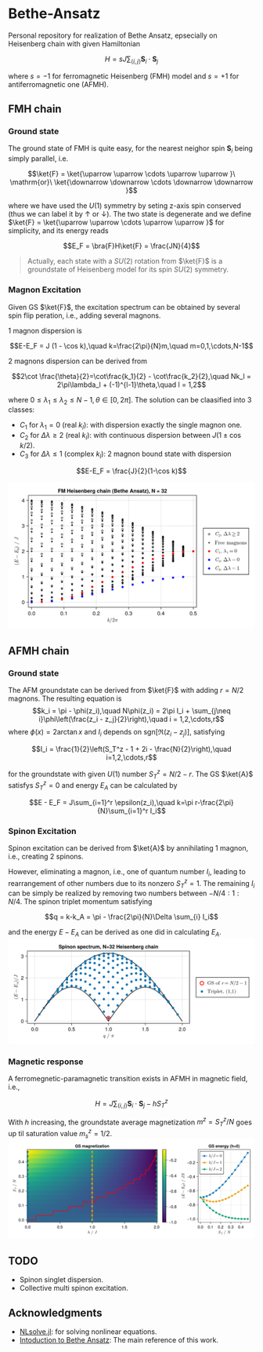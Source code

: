 # Bethe-Ansatz
Personal repository for realization of Bethe Ansatz, epsecially on Heisenberg chain with given Hamiltonian

$$H = sJ\sum_{\langle i,j \rangle} \mathbf{S}_i\cdot \mathbf{S}_j$$

where $s = -1$ for ferromagnetic Heisenberg (FMH) model and $s=+1$ for antiferromagnetic one (AFMH).
## FMH chain
### Ground state
The ground state of FMH is quite easy, for the nearest neighor spin $\mathbf{S}_i$ being simply parallel, i.e.

$$\ket{F} = \ket{\uparrow \uparrow \cdots \uparrow \uparrow }\ \mathrm{or}\ \ket{\downarrow \downarrow \cdots \downarrow \downarrow }$$

where we have used the $U(1)$ symmetry by seting z-axis spin conserved (thus we can label it by $\uparrow$ or $\downarrow$). The two state is degenerate and we define $\ket{F} = \ket{\uparrow \uparrow \cdots \uparrow \uparrow }$ for simplicity, and its energy reads

$$E_F = \bra{F}H\ket{F} = \frac{JN}{4}$$
>Actually, each state with a $SU(2)$ rotation from $\ket{F}$ is a groundstate of Heisenberg model for its spin $SU(2)$ symmetry.
### Magnon Excitation
Given GS $\ket{F}$, the excitation spectrum can be obtained by several spin flip peration, i.e., adding several magnons.

1 magnon dispersion is 

$$E-E_F = J (1 - \cos k),\quad k=\frac{2\pi}{N}m,\quad m=0,1,\cdots,N-1$$

2 magnons dispersion can be derived from

$$2\cot \frac{\theta}{2}=\cot\frac{k_1}{2} - \cot\frac{k_2}{2},\quad Nk_l = 2\pi\lambda_l + (-1)^{l-1}\theta,\quad l = 1,2$$

where $0\leq \lambda_1\leq\lambda_2\leq N-1,\theta\in[0,2\pi]$. The solution can be claasified into 3 classes: 
- $C_1$ for $\lambda_1=0$ (real $k_l$): with dispersion exactly the single magnon one. 
- $C_2$ for $\Delta \lambda \geq 2$ (real $k_l$): with continuous dispersion between $J(1\pm \cos k/2)$.
- $C_3$ for $\Delta \lambda \leq 1$ (complex $k_l$): 2 magnon bound state with dispersion 

$$E-E_F = \frac{J}{2}(1-\cos k)$$

![FM_spectrum](mdfig/FM_spectrum_N=32.png "FM spectrum")

## AFMH chain
### Ground state
The AFM groundstate can be derived from $\ket{F}$ with adding $r = N/2$ magnons. The resulting equation is 
$$k_i = \pi - \phi(z_i),\quad N\phi(z_i) = 2\pi I_i + \sum_{j\neq i}\phi\left(\frac{z_i - z_j}{2}\right),\quad i = 1,2,\cdots,r$$
where $\phi(x) = 2\arctan x$ and $I_i$ depends on $\mathrm{sgn}\left[\mathfrak{R}\left(z_i - z_j\right)\right]$, satisfying

$$I_i = \frac{1}{2}\left(S_T^z - 1 + 2i - \frac{N}{2}\right),\quad i=1,2,\cdots,r$$

for the groundstate with given $U(1)$ number $S_T^z = N/2-r$. The GS $\ket{A}$ satisfys $S_T^z = 0$ and energy $E_A$ can be calculated by

$$E - E_F = J\sum_{i=1}^r \epsilon(z_i),\quad k=\pi r-\frac{2\pi}{N}\sum_{i=1}^r I_i$$
### Spinon Excitation
Spinon excitation can be derived from $\ket{A}$ by annihilating 1 magnon, i.e., creating 2 spinons. 

However, eliminating a magnon, i.e., one of quantum number $I_i$, leading to rearrangement of other numbers due to its nonzero $S_T^z = 1$. The remaining $I_i$ can be simply be realized by removing two numbers between $-N/4:1:N/4$. The spinon triplet momentum satisfying

$$q = k-k_A = \pi - \frac{2\pi}{N}\Delta \sum_{i} I_i$$

and the energy $E-E_A$ can be derived as one did in calculating $E_A$.
![AFM_spectrum](mdfig/AFM-spectrum-1,1.png "AFM triplet spectrum")
### Magnetic response
A ferromegnetic-paramagnetic transition exists in AFMH in magnetic field, i.e.,

$$H = J\sum_{\langle i,j \rangle} \mathbf{S}_i\cdot \mathbf{S}_j - hS_T^z$$

With $h$ increasing, the groundstate average magnetization $m^z=S_T^z/N$ goes up til saturation value $m_s^z=1/2$.
![AFM_response](mdfig/AFM-magnetization.png "AFM magnetic response")
## TODO
- Spinon singlet dispersion.
- Collective multi spinon excitation.

## Acknowledgments
- [NLsolve.jl](https://github.com/JuliaNLSolvers/NLsolve.jl.git): for solving nonlinear equations.
- [Intoduction to Bethe Ansatz](
https://doi.org/10.48550/arXiv.cond-mat/9809162): The main reference of this work.
